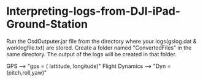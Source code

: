 # Interpreting-logs-from-DJI-iPad-Ground-Station

Run the OsdOutputer.jar file from the directory where your logs(gslog.dat & worklogfile.txt) are stored. Create a folder named "ConvertedFiles" in the same directory. The output of the logs will be created in that folder. 

GPS --> "gps = ( lattitude, longitude)"
Flight Dynamics --> "Dyn = (pitch,roll,yaw)" 
